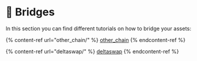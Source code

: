 # 🌉 Bridges

In this section you can find different tutorials on how to bridge your assets:

{% content-ref url="other_chain/" %}
[other\_chain](other\_chain/)
{% endcontent-ref %}

{% content-ref url="deltaswap/" %}
[deltaswap](deltaswap/)
{% endcontent-ref %}
